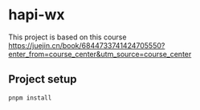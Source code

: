 # hapi-wx

This project is based on this course
https://juejin.cn/book/6844733741424705550?enter_from=course_center&utm_source=course_center

## Project setup
```
pnpm install
```